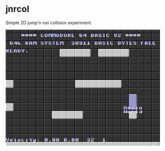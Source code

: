 jnrcol
======

Simple 2D jump'n run collision experiment.

![Screenshot](https://raw.githubusercontent.com/Grumbel/jnrcol/master/screenshot.png)
